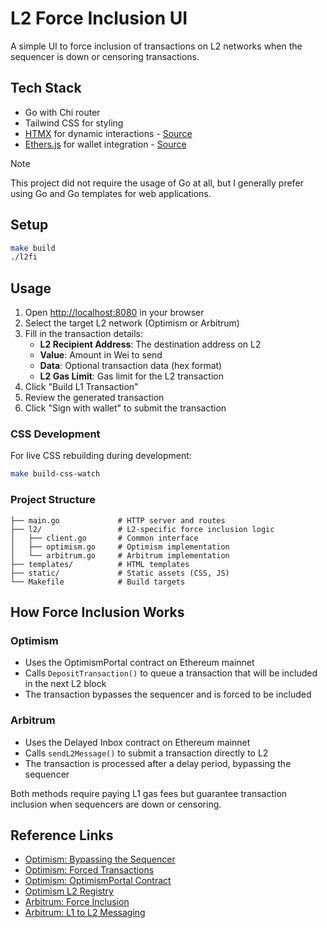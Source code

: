 # L2 Force Inclusion UI

A simple UI to force inclusion of transactions on L2 networks when the sequencer is down or censoring transactions.

## Tech Stack

- Go with Chi router
- Tailwind CSS for styling
- [HTMX](https://htmx.org) for dynamic interactions - [Source](https://unpkg.com/htmx.org@2.0.4/dist/htmx.min.js)
- [Ethers.js](https://docs.ethers.io) for wallet integration - [Source](https://cdnjs.cloudflare.com/ajax/libs/ethers/6.13.5/ethers.umd.min.js)

> [!note]
> This project did not require the usage of Go at all, but I generally prefer
> using Go and Go templates for web applications.

## Setup

```bash
make build
./l2fi
```

## Usage

1. Open <http://localhost:8080> in your browser
2. Select the target L2 network (Optimism or Arbitrum)
3. Fill in the transaction details:
   - **L2 Recipient Address**: The destination address on L2
   - **Value**: Amount in Wei to send
   - **Data**: Optional transaction data (hex format)
   - **L2 Gas Limit**: Gas limit for the L2 transaction
4. Click "Build L1 Transaction"
5. Review the generated transaction
6. Click "Sign with wallet" to submit the transaction

### CSS Development

For live CSS rebuilding during development:

```bash
make build-css-watch
```

### Project Structure

```
├── main.go             # HTTP server and routes
├── l2/                 # L2-specific force inclusion logic
│   ├── client.go       # Common interface
│   ├── optimism.go     # Optimism implementation
│   └── arbitrum.go     # Arbitrum implementation
├── templates/          # HTML templates
├── static/             # Static assets (CSS, JS)
└── Makefile            # Build targets
```

## How Force Inclusion Works

### Optimism

- Uses the OptimismPortal contract on Ethereum mainnet
- Calls `DepositTransaction()` to queue a transaction that will be included in the next L2 block
- The transaction bypasses the sequencer and is forced to be included

### Arbitrum  

- Uses the Delayed Inbox contract on Ethereum mainnet
- Calls `sendL2Message()` to submit a transaction directly to L2
- The transaction is processed after a delay period, bypassing the sequencer

Both methods require paying L1 gas fees but guarantee transaction inclusion when sequencers are down or censoring.

## Reference Links

- [Optimism: Bypassing the Sequencer](https://docs.optimism.io/stack/rollup/outages#bypassing-the-sequencer)
- [Optimism: Forced Transactions](https://docs.optimism.io/stack/transactions/forced-transaction)
- [Optimism: OptimismPortal Contract](https://github.com/ethereum-optimism/optimism/blob/111f3f3a3a2881899662e53e0f1b2f845b188a38/packages/contracts-bedrock/src/L1/OptimismPortal.sol#L209)
- [Optimism L2 Registry](https://github.com/ethereum-optimism/superchain-registry/tree/main/superchain/configs)
- [Arbitrum: Force Inclusion](https://docs.arbitrum.io/how-arbitrum-works/sequencer)
- [Arbitrum: L1 to L2 Messaging](https://docs.arbitrum.io/how-arbitrum-works/l1-to-l2-messaging)
